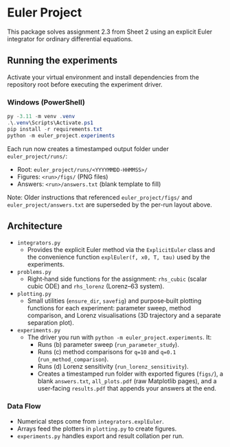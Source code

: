 ﻿# Euler Project

This package solves assignment 2.3 from Sheet 2 using an explicit Euler
integrator for ordinary differential equations.

## Running the experiments

Activate your virtual environment and install dependencies from the repository
root before executing the experiment driver.

### Windows (PowerShell)

```powershell
py -3.11 -m venv .venv
.\.venv\Scripts\Activate.ps1
pip install -r requirements.txt
python -m euler_project.experiments
```

Each run now creates a timestamped output folder under `euler_project/runs/`:

- Root: `euler_project/runs/<YYYYMMDD-HHMMSS>/`
- Figures: `<run>/figs/` (PNG files)
- Answers: `<run>/answers.txt` (blank template to fill)

Note: Older instructions that referenced `euler_project/figs/` and
`euler_project/answers.txt` are superseded by the per-run layout above.

## Architecture

- `integrators.py`
  - Provides the explicit Euler method via the `ExplicitEuler` class and the
    convenience function `explEuler(f, x0, T, tau)` used by the experiments.
- `problems.py`
  - Right‑hand side functions for the assignment: `rhs_cubic` (scalar cubic
    ODE) and `rhs_lorenz` (Lorenz–63 system).
- `plotting.py`
  - Small utilities (`ensure_dir`, `savefig`) and purpose‑built plotting
    functions for each experiment: parameter sweep, method comparison, and
    Lorenz visualisations (3D trajectory and a separate separation plot).
- `experiments.py`
  - The driver you run with `python -m euler_project.experiments`. It:
    - Runs (b) parameter sweep (`run_parameter_study`).
    - Runs (c) method comparisons for `q=10` and `q=0.1`
      (`run_method_comparison`).
    - Runs (d) Lorenz sensitivity (`run_lorenz_sensitivity`).
    - Creates a timestamped run folder with exported figures (`figs/`), a
      blank `answers.txt`, `all_plots.pdf` (raw Matplotlib pages), and a
      user‑facing `results.pdf` that appends your answers at the end.

### Data Flow
- Numerical steps come from `integrators.explEuler`.
- Arrays feed the plotters in `plotting.py` to create figures.
- `experiments.py` handles export and result collation per run.
